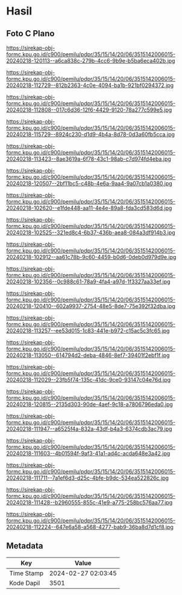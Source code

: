 # Hasil

## Foto C Plano

https://sirekap-obj-formc.kpu.go.id/c900/pemilu/pdpr/35/15/14/20/06/3515142006015-20240218-120113--a6ca838c-279b-4cc6-9b9e-b5ba6eca402b.jpg

https://sirekap-obj-formc.kpu.go.id/c900/pemilu/pdpr/35/15/14/20/06/3515142006015-20240218-112729--812b2363-4c0e-4094-ba1b-921bf0294372.jpg

https://sirekap-obj-formc.kpu.go.id/c900/pemilu/pdpr/35/15/14/20/06/3515142006015-20240218-112808--017c6d36-12f6-4429-9120-78a277c599e5.jpg

https://sirekap-obj-formc.kpu.go.id/c900/pemilu/pdpr/35/15/14/20/06/3515142006015-20240218-115729--8924c230-d1d9-4b4a-8d78-0d3a60fb5cca.jpg

https://sirekap-obj-formc.kpu.go.id/c900/pemilu/pdpr/35/15/14/20/06/3515142006015-20240218-113423--8ae3619a-6f78-43c1-98ab-c7d974fd4eba.jpg

https://sirekap-obj-formc.kpu.go.id/c900/pemilu/pdpr/35/15/14/20/06/3515142006015-20240218-120507--2bf11bc5-c48b-4e6a-9aa4-9a07cb1a0380.jpg

https://sirekap-obj-formc.kpu.go.id/c900/pemilu/pdpr/35/15/14/20/06/3515142006015-20240218-102620--e1fde448-aa11-4e4e-89a8-fda3cd583d6d.jpg

https://sirekap-obj-formc.kpu.go.id/c900/pemilu/pdpr/35/15/14/20/06/3515142006015-20240218-102525--321ed8c4-6b37-436b-aea8-084a3df914b3.jpg

https://sirekap-obj-formc.kpu.go.id/c900/pemilu/pdpr/35/15/14/20/06/3515142006015-20240218-102912--aa61c78b-9c60-4459-b0d6-0deb0d979d9e.jpg

https://sirekap-obj-formc.kpu.go.id/c900/pemilu/pdpr/35/15/14/20/06/3515142006015-20240218-102356--0c988c61-78a9-4fa4-a97d-1f3327aa33ef.jpg

https://sirekap-obj-formc.kpu.go.id/c900/pemilu/pdpr/35/15/14/20/06/3515142006015-20240218-120410--602a9937-2754-48e5-8de7-75e392f32dba.jpg

https://sirekap-obj-formc.kpu.go.id/c900/pemilu/pdpr/35/15/14/20/06/3515142006015-20240218-113257--ee53d015-1c83-441e-b972-c15ac5c3fc65.jpg

https://sirekap-obj-formc.kpu.go.id/c900/pemilu/pdpr/35/15/14/20/06/3515142006015-20240218-113050--614794d2-deba-4846-8ef7-39401f2ebf1f.jpg

https://sirekap-obj-formc.kpu.go.id/c900/pemilu/pdpr/35/15/14/20/06/3515142006015-20240218-112029--23fb5f74-135c-41dc-9ce0-93147c04e76d.jpg

https://sirekap-obj-formc.kpu.go.id/c900/pemilu/pdpr/35/15/14/20/06/3515142006015-20240218-120815--2135d303-90de-4aef-9c18-a7806796eda0.jpg

https://sirekap-obj-formc.kpu.go.id/c900/pemilu/pdpr/35/15/14/20/06/3515142006015-20240218-111947--a6525f4a-832a-43df-b4a3-6374cdb3ac79.jpg

https://sirekap-obj-formc.kpu.go.id/c900/pemilu/pdpr/35/15/14/20/06/3515142006015-20240218-111603--4b01594f-9af3-41a1-ad4c-acda648e3a42.jpg

https://sirekap-obj-formc.kpu.go.id/c900/pemilu/pdpr/35/15/14/20/06/3515142006015-20240218-111711--7a1ef6d3-d25c-4bfe-b9dc-534ea522826c.jpg

https://sirekap-obj-formc.kpu.go.id/c900/pemilu/pdpr/35/15/14/20/06/3515142006015-20240218-111428--b2960555-855c-41e9-a775-258bc576aa77.jpg

https://sirekap-obj-formc.kpu.go.id/c900/pemilu/pdpr/35/15/14/20/06/3515142006015-20240218-112224--647e6a58-a568-4277-bab9-36ba8d7d1cf8.jpg


## Metadata

| Key        | Value               |
| ---------- | ------------------- |
| Time Stamp | 2024-02-27 02:03:45 |
| Kode Dapil | 3501                |




